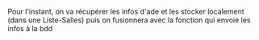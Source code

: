 Pour l'instant, on va récupérer les infos d'ade et les stocker localement (dans une Liste-Salles) puis on fusionnera avec la fonction qui envoie les infos à la bdd 

